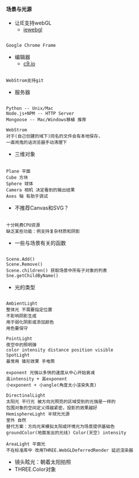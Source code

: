 #### **场景与光源**
* 让IE支持webGL
	*  [iewebgl](http://iewebgl.com/)
	
```

Google Chrome Frame
```


* 编辑器
	* [c9.io](http://c9.io)
	
```

WebStrom支持git
```


* 服务器

```

Python -- Unix/Mac
Node.js+NPM -- HTTP Server
Mongoose -- Mac/Windows移植 推荐

WebStrom
对于(自己创建的域下)同名的文件会有本地保存，
一直闹鬼的话浏览器手动清理下
```


* 三维对象

```

Plane 平面
Cube 方块
Sphere 球体
Camera 相机 决定看到的输出结果
Axes 轴 有助于调试
```


* 不推荐Canvas和SVG？

```

十分耗费CPU资源
缺乏某些功能：例支持复杂材质和阴影
```


* 一些与场景有关的函数

```

Scene.Add()
Scene.Remove()
Scene.children() 获取场景中所有子对象的列表
Sne.getChildByName()
```


* 光的类型

```

AmbientLight
整体光 不需要指定位置
不影响阴影生成
用于弱化阴影或添加颜色
用色要保守

PointLight
夜空中的照明弹
color intensity distance position visible
SpotLight
最常用 锥形效果 手电筒

exponent 光强以多快的速度从中心开始衰减
高intensity + 高exponent
小exponent + 小angle(角度太小渲染失真)

DirectinalLight
太阳光 平行光 被方向光照亮的区域受到的光强是一样的
包围对象的空间定义得越紧密，投影的效果越好
HemisphereLight 半球光光源
室外 自然
替代方案：方向光来模拟太阳或环境光为场景提供基础色
groundColor(地面发出的光线) Color(天空) intensity

AreaLight 平面光
不在标准库中 改用THREE.WebGLDeferredRender 延迟渲染器
```


* 镜头眩光：朝着太阳拍照
* THREE.Color对象
